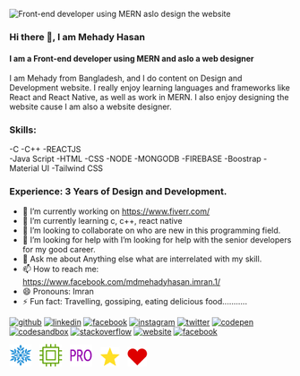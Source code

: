 ![Front-end developer using MERN aslo design the website](https://pbs.twimg.com/profile_banners/1390259740895158273/1629864054/1500x500)

### Hi there 👋, I am Mehady Hasan
#### I am a Front-end developer using MERN and aslo a web designer

I am Mehady from Bangladesh, and I do content on Design and Development website. I really enjoy learning languages and frameworks like React and React Native, as well as work in MERN. I also enjoy designing the website cause I am also a website designer.

### Skills:  

-C
-C++
-REACTJS  
-Java Script
-HTML
-CSS
-NODE
-MONGODB
-FIREBASE
-Boostrap
-Material UI
-Tailwind CSS


### Experience: 3 Years of Design and Development.

- 🔭 I’m currently working on https://www.fiverr.com/ 
- 🌱 I’m currently learning c, c++, react native 
- 👯 I’m looking to collaborate on who are new in this programming field. 
- 🤔 I’m looking for help with  I’m looking for help with the senior developers for my good career. 
- 💬 Ask me about Anything else what are interrelated with my skill. 
- 📫 How to reach me: https://www.facebook.com/mdmehadyhasan.imran.1/ 
- 😄 Pronouns: Imran 
- ⚡ Fun fact: Travelling, gossiping, eating delicious food........... 


[<img src='https://cdn.jsdelivr.net/npm/simple-icons@3.0.1/icons/github.svg' alt='github' height='40'>](https://github.com/https://github.com/Mehady05)  [<img src='https://cdn.jsdelivr.net/npm/simple-icons@3.0.1/icons/linkedin.svg' alt='linkedin' height='40'>](https://www.linkedin.com/in/https://www.linkedin.com/in/md-mehady-hasan-5604861a4//)  [<img src='https://cdn.jsdelivr.net/npm/simple-icons@3.0.1/icons/facebook.svg' alt='facebook' height='40'>](https://www.facebook.com/https://www.facebook.com/mdmehadyhasan.imran.1/)  [<img src='https://cdn.jsdelivr.net/npm/simple-icons@3.0.1/icons/instagram.svg' alt='instagram' height='40'>](https://www.instagram.com/https://www.instagram.com/md.mehady_hasan_imran//)  [<img src='https://cdn.jsdelivr.net/npm/simple-icons@3.0.1/icons/twitter.svg' alt='twitter' height='40'>](https://twitter.com/https://twitter.com/MehadyH47472466)  [<img src='https://cdn.jsdelivr.net/npm/simple-icons@3.0.1/icons/codepen.svg' alt='codepen' height='40'>](https://codepen.io/https://codepen.io/mehady05)  [<img src='https://cdn.jsdelivr.net/npm/simple-icons@3.0.1/icons/codesandbox.svg' alt='codesandbox' height='40'>](https://codesandbox.io/u/https://codesandbox.io/u/Mehady05)  [<img src='https://cdn.jsdelivr.net/npm/simple-icons@3.0.1/icons/stackoverflow.svg' alt='stackoverflow' height='40'>](https://stackoverflow.com/users/https://stackoverflow.com/users/14076220/md-mehedi-hasan)  [<img src='https://cdn.jsdelivr.net/npm/simple-icons@3.0.1/icons/icloud.svg' alt='website' height='40'>](https://mehady05.github.io/sinax-home/)  [<img src='https://cdn.jsdelivr.net/npm/simple-icons@3.0.1/icons/facebook.svg' alt='facebook' height='40'>](https://www.facebook.com/mdmehadyhasan.imran.1/)  

<a href='https://archiveprogram.github.com/'><img src='https://raw.githubusercontent.com/acervenky/animated-github-badges/master/assets/acbadge.gif' width='40' height='40'></a> <a href='https://docs.github.com/en/developers'><img src='https://raw.githubusercontent.com/acervenky/animated-github-badges/master/assets/devbadge.gif' width='40' height='40'></a> <a href='https://github.com/pricing'><img src='https://raw.githubusercontent.com/acervenky/animated-github-badges/master/assets/pro.gif' width='40' height='40'></a> <a href='https://stars.github.com/'><img src='https://raw.githubusercontent.com/acervenky/animated-github-badges/master/assets/starbadge.gif' width='35' height='35'></a> <a href='https://docs.github.com/en/github/supporting-the-open-source-community-with-github-sponsors'><img src='https://raw.githubusercontent.com/acervenky/animated-github-badges/master/assets/sponsorbadge.gif' width='35' height='35'></a> 

